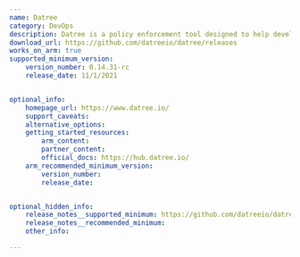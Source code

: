 ```yaml
---
name: Datree 
category: DevOps
description: Datree is a policy enforcement tool designed to help developers and DevOps teams. It ensure consistency, compliance, and security in Kubernetes configurations.
download_url: https://github.com/datreeio/datree/releases
works_on_arm: true
supported_minimum_version:
    version_number: 0.14.31-rc
    release_date: 11/1/2021


optional_info:
    homepage_url: https://www.datree.io/
    support_caveats:
    alternative_options:
    getting_started_resources:
        arm_content: 
        partner_content: 
        official_docs: https://hub.datree.io/
    arm_recommended_minimum_version:
        version_number:
        release_date: 


optional_hidden_info:
    release_notes__supported_minimum: https://github.com/datreeio/datree/releases/tag/0.14.31-rc
    release_notes__recommended_minimum:
    other_info: 

---
```

